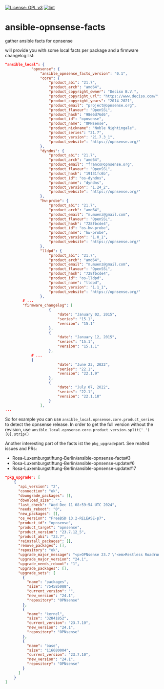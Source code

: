 [![License: GPL v3](https://img.shields.io/badge/License-GPL%20v3-blue.svg)](http://www.gnu.org/licenses/gpl-3.0)
[![lint](https://github.com/Rosa-Luxemburgstiftung-Berlin/ansible-opnsense-facts/actions/workflows/lint.yml/badge.svg)](https://github.com/Rosa-Luxemburgstiftung-Berlin/ansible-opnsense-facts/actions?query=workflow%3Aansible-lint)


# ansible-opnsense-facts
gather ansible facts for opnsense

will provide you with some local facts per package and a firmware changelog list:

```json
"ansible_local": {
            "opnsense": {
                "ansible_opnsense_facts_version": "0.1",
                "core": {
                    "product_abi": "21.7",
                    "product_arch": "amd64",
                    "product_copyright_owner": "Deciso B.V.",
                    "product_copyright_url": "https://www.deciso.com/",
                    "product_copyright_years": "2014-2021",
                    "product_email": "project@opnsense.org",
                    "product_flavour": "OpenSSL",
                    "product_hash": "98e6d76d6",
                    "product_id": "opnsense",
                    "product_name": "OPNsense",
                    "product_nickname": "Noble Nightingale",
                    "product_series": "21.7",
                    "product_version": "21.7.3_1",
                    "product_website": "https://opnsense.org/"
                },
                "dyndns": {
                    "product_abi": "21.7",
                    "product_arch": "amd64",
                    "product_email": "franco@opnsense.org",
                    "product_flavour": "OpenSSL",
                    "product_hash": "19131fc6b",
                    "product_id": "os-dyndns",
                    "product_name": "dyndns",
                    "product_version": "1.24_2",
                    "product_website": "https://opnsense.org/"
                },
                "hw-probe": {
                    "product_abi": "21.7",
                    "product_arch": "amd64",
                    "product_email": "m.muenz@gmail.com",
                    "product_flavour": "OpenSSL",
                    "product_hash": "728fbcde4",
                    "product_id": "os-hw-probe",
                    "product_name": "hw-probe",
                    "product_version": "1.0_1",
                    "product_website": "https://opnsense.org/"
                },
                "lldpd": {
                    "product_abi": "21.7",
                    "product_arch": "amd64",
                    "product_email": "m.muenz@gmail.com",
                    "product_flavour": "OpenSSL",
                    "product_hash": "728fbcde4",
                    "product_id": "os-lldpd",
                    "product_name": "lldpd",
                    "product_version": "1.1_1",
                    "product_website": "https://opnsense.org/"
                },
		# ...
		"firmware_changelog": [
                    {
                        "date": "January 02, 2015",
                        "series": "15.1",
                        "version": "15.1"
                    },
                    {
                        "date": "January 12, 2015",
                        "series": "15.1",
                        "version": "15.1.1"
                    },
		    # ...
		    {
                        "date": "June 23, 2022",
                        "series": "22.1",
                        "version": "22.1.9"
                    },
                    {
                        "date": "July 07, 2022",
                        "series": "22.1",
                        "version": "22.1.10"
                    }
                ],
...
```
So for example you can use `ansible_local.opnsense.core.product_series` to detect the opnsense release.
In order to get the full version without the revision, use `ansible_local.opnsense.core.product_version.split('_')[0].strip()`

Another interesting part of the facts ist the `pkg_upgrade`part. See realted issues and PRs:
  * Rosa-Luxemburgstiftung-Berlin/ansible-opnsense-facts#3
  * Rosa-Luxemburgstiftung-Berlin/ansible-opnsense-update#6
  * Rosa-Luxemburgstiftung-Berlin/ansible-opnsense-update#17

```json
"pkg_upgrade": [
    {
      "api_version": "2",
      "connection": "ok",
      "downgrade_packages": [],
      "download_size": "",
      "last_check": "Wed Dec 11 08:59:54 UTC 2024",
      "needs_reboot": "0",
      "new_packages": [],
      "os_version": "FreeBSD 13.2-RELEASE-p7",
      "product_id": "opnsense",
      "product_target": "opnsense",
      "product_version": "23.7.12_5",
      "product_abi": "23.7",
      "reinstall_packages": [],
      "remove_packages": [],
      "repository": "ok",
      "upgrade_major_message": "<p>OPNsense 23.7 \"<em>Restless Roadrunner</em>\" has reached its end of life. As such it will not receive any more updates, but the upgrade to the new 24.1 series is seamless and can be performed right here from the web GUI.</p> <p> Another method is to import and reinstall using a new installation image, which will retain your settings using \"Import Configuration\", then reformat the disk and apply a clean system using either \"Install (UFS)\" or \"Install (ZFS)\".</p> <p>You can also upgrade via console / SSH by using option 12 from the menu by typing \"24.1\" when prompted.</p> <p>Make sure to read the migration notes and account for possible breaking changes.</p> <p>Please backup your configuration, preview the new version via live image or in a virtual machine. Create snapshots. If all else fails, report back <a href=\"https://forum.opnsense.org/\" target=\"_blank\">in the forums</a> for assistance.</p> ",
      "upgrade_major_version": "24.1",
      "upgrade_needs_reboot": "1",
      "upgrade_packages": [],
      "upgrade_sets": [
        {
          "name": "packages",
          "size": "754585088",
          "current_version": "",
          "new_version": "24.1",
          "repository": "OPNsense"
        },
        {
          "name": "kernel",
          "size": "32841852",
          "current_version": "23.7.10",
          "new_version": "24.1",
          "repository": "OPNsense"
        },
        {
          "name": "base",
          "size": "116680004",
          "current_version": "23.7.10",
          "new_version": "24.1",
          "repository": "OPNsense"
        }
      ]
    }
]
```
